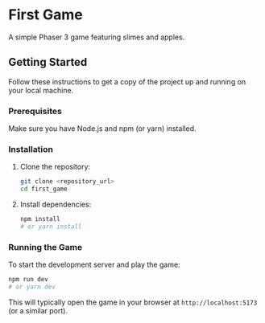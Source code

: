 # First Game

A simple Phaser 3 game featuring slimes and apples.

## Getting Started

Follow these instructions to get a copy of the project up and running on your local machine.

### Prerequisites

Make sure you have Node.js and npm (or yarn) installed.

### Installation

1.  Clone the repository:
    ```bash
    git clone <repository_url>
    cd first_game
    ```
2.  Install dependencies:
    ```bash
    npm install
    # or yarn install
    ```

### Running the Game

To start the development server and play the game:

```bash
npm run dev
# or yarn dev
```

This will typically open the game in your browser at `http://localhost:5173` (or a similar port).
